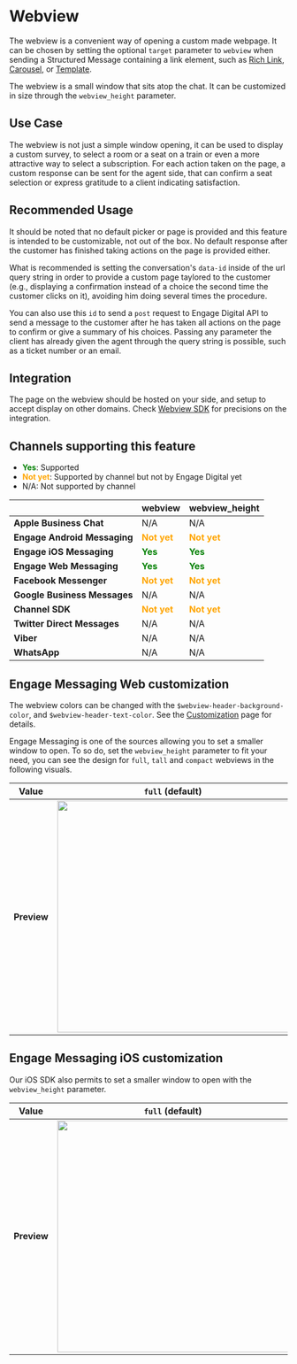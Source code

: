 # Webview

The webview is a convenient way of opening a custom made webpage. It can be chosen by setting the optional `target` parameter to `webview` when sending a Structured Message containing a link element, such as [Rich Link](../rich-link), [Carousel](../carousel), or [Template](../template).

The webview is a small window that sits atop the chat. It can be customized in size through the `webview_height` parameter.

## Use Case

The webview is not just a simple window opening, it can be used to display a custom survey, to select a room or a seat on a train or even a more attractive way to select a subscription. For each action taken on the page, a custom response can be sent for the agent side, that can confirm a seat selection or express gratitude to a client indicating satisfaction.

## Recommended Usage

It should be noted that no default picker or page is provided and this feature is intended to be customizable, not out of the box. No default response after the customer has finished taking actions on the page is provided either.

What is recommended is setting the conversation's `data-id` inside of the url query string in order to provide a custom page taylored to the customer (e.g., displaying a confirmation instead of a choice the second time the customer clicks on it), avoiding him doing several times the procedure.

You can also use this `id` to send a `post` request to Engage Digital API to send a message to the customer after he has taken all actions on the page to confirm or give a summary of his choices. Passing any parameter the client has already given the agent through the query string is possible, such as a ticket number or an email.

## Integration

The page on the webview should be hosted on your side, and setup to accept display on other domains. Check [Webview SDK](../../structured-messages/webview-sdk) for precisions on the integration.

## Channels supporting this feature

* **<span style="color:green">Yes</span>**: Supported
* **<span style="color:orange">Not yet</span>**: Supported by channel but not by Engage Digital yet
* N/A: Not supported by channel

| | **webview** | **webview_height** |
|-|-|-|
| **Apple Business Chat** | N/A | N/A |
| **Engage Android Messaging** | **<span style="color:orange">Not yet</span>** | **<span style="color:orange">Not yet</span>** |
| **Engage iOS Messaging** | **<span style="color:green">Yes</span>** | **<span style="color:green">Yes</span>** |
| **Engage Web Messaging** | **<span style="color:green">Yes</span>** | **<span style="color:green">Yes</span>** |
| **Facebook Messenger** | **<span style="color:orange">Not yet</span>** | **<span style="color:orange">Not yet</span>** |
| **Google Business Messages** | N/A | N/A |
| **Channel SDK** | **<span style="color:orange">Not yet</span>** | **<span style="color:orange">Not yet</span>** |
| **Twitter Direct Messages** | N/A | N/A |
| **Viber** | N/A | N/A |
| **WhatsApp** | N/A | N/A |

## Engage Messaging Web customization

The webview colors can be changed with the `$webview-header-background-color`, and `$webview-header-text-color`. See the [Customization](../../web-messaging/customization) page for details.

Engage Messaging is one of the sources allowing you to set a smaller window to open. To so do, set the `webview_height` parameter to fit your need, you can see the design for `full`, `tall` and `compact` webviews in the following visuals.

| **Value** | **`full` (default)** | **`tall`** | **`compact`** |
|-|-|-|-|
| **Preview** | <img class="img-fluid" width="419" src="../../../img/web-messaging-webview-portrait.png"> | <img class="img-fluid" width="419" src="../../../img/web-messaging-webview-tall.png"> | <img class="img-fluid" width="419" src="../../../img/web-messaging-webview-compact.png"> |

## Engage Messaging iOS customization

Our iOS SDK also permits to set a smaller window to open with the `webview_height` parameter.

| **Value** | **`full` (default)** | **`tall`** | **`compact`** |
|-|-|-|-|
| **Preview** | <img class="img-fluid" width="419" src="../../../img/ios-messaging-webview-full.jpg"> | <img class="img-fluid" width="419" src="../../../img/ios-messaging-webview-tall.jpg"> | <img class="img-fluid" width="419" src="../../../img/ios-messaging-webview-compact.jpg"> |
